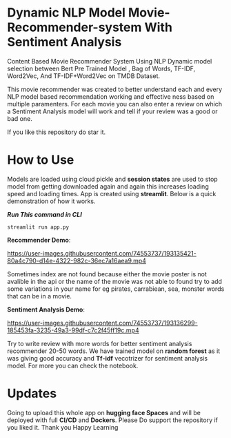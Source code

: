 # Dynamic NLP Model Movie-Recommender-system With Sentiment Analysis
Content Based Movie Recommender System Using NLP Dynamic model selection between Bert Pre Trained Model , Bag of Words, TF-IDF, Word2Vec, And TF-IDF+Word2Vec on TMDB Dataset.

This movie recommender was created to better understand each and every NLP model based recommendation working and effective ness based on multiple paramenters.
For each movie you can also enter a review on which a Sentiment Analysis model will work and tell if your review was a good or bad one. 

If you like this repository do star it.
# How to Use
Models are loaded using cloud pickle and **session states** are used to stop model from getting downloaded again and again this increases loading speed and loading times. App is created using **streamlit**. Below is a quick demonstration of how it works.

***Run This command in CLI***

```
streamlit run app.py
```

**Recommender Demo**:

https://user-images.githubusercontent.com/74553737/193135421-80a4c790-d14e-4322-982c-36ec7a16aea9.mp4

Sometimes index are not found because either the movie poster is not avalible in the api or the name of the movie was not able to found try to add some variations in your name for eg pirates, carrabiean, sea, monster words that can be in a movie.

**Sentiment Analysis Demo**:

https://user-images.githubusercontent.com/74553737/193136299-185453fa-3235-49a3-99df-c7c2f45ff19c.mp4

Try to write review with more words for better sentiment analysis recommender 20-50 words. We have trained model on **random forest** as it was giving good accuracy and **Tf-idf** vecotrizer for  sentiment analysis model. For more you can check the notebook.

# Updates
Going to upload this whole app on **hugging face Spaces** and will be deployed with full **CI/CD** and **Dockers**. 
Please Do support the repository if you liked it. Thank you Happy Learning
